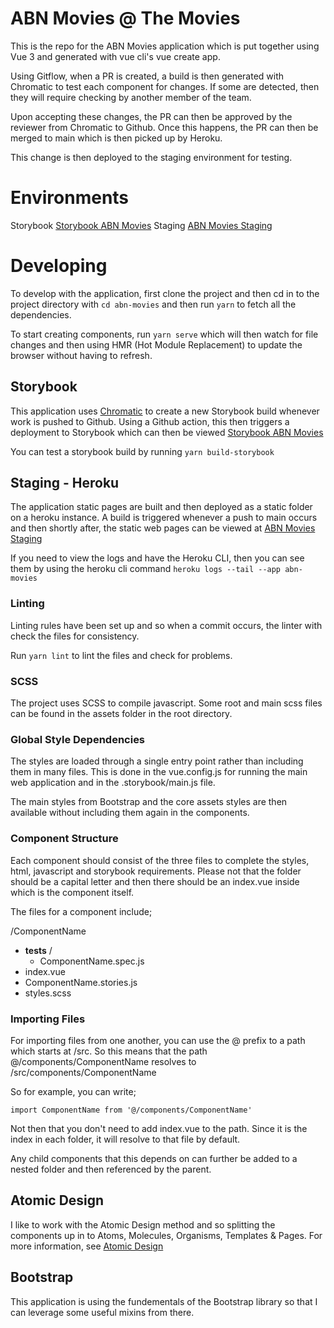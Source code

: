 # ABN Movies @ The Movies
This is the repo for the ABN Movies application which is put together using Vue 3 and generated with vue cli's vue create app. 

Using Gitflow, when a PR is created, a build is then generated with Chromatic to test each component for changes. If some are detected, then they will require checking by another member of the team.

Upon accepting these changes, the PR can then be approved by the reviewer from Chromatic to Github. Once this happens, the PR can then be merged to main which is then picked up by Heroku.

This change is then deployed to the staging environment for testing.

# Environments
Storybook [Storybook ABN Movies](https://62e41e8b345ad62f3a746c3f-nzoiyocyvu.chromatic.com/)
Staging [ABN Movies Staging](https://abn-movies.herokuapp.com/)

# Developing
To develop with the application, first clone the project and then cd in to the project directory with `cd abn-movies` and then run `yarn` to fetch all the dependencies.

To start creating components, run `yarn serve`  which will then watch for file changes and then using HMR (Hot Module Replacement) to update the browser without having to refresh. 

## Storybook

This application uses [Chromatic](https://www.chromatic.com/) to create a new Storybook build whenever work is pushed to Github. Using a Github action, this then triggers a deployment to Storybook which can then be viewed [Storybook ABN Movies](https://62e41e8b345ad62f3a746c3f-nzoiyocyvu.chromatic.com/)

You can test a storybook build by running `yarn build-storybook`

## Staging - Heroku

The application static pages are built and then deployed as a static folder on a heroku instance. A build is triggered whenever a push to main occurs and then shortly after, the static web pages can be viewed at [ABN Movies Staging](https://abn-movies.herokuapp.com/)

If you need to view the logs and have the Heroku CLI, then you can see them by using the heroku cli command `heroku logs --tail --app abn-movies`

### Linting
Linting rules have been set up and so when a commit occurs, the linter with check the files for consistency. 

Run `yarn lint` to lint the files and check for problems. 

### SCSS
The project uses SCSS to compile javascript. Some root and main scss files can be found in the assets folder in the root directory. 

### Global Style Dependencies
The styles are loaded through a single entry point rather than including them in many files. This is done in the vue.config.js for running the main web application and in the .storybook/main.js file. 

The main styles from Bootstrap and the core assets styles are then available without including them again in the components.

### Component Structure
Each component should consist of the three files to complete the styles, html, javascript and storybook requirements. Please not that the folder should be a capital letter and then there should be an index.vue inside which is the component itself.

The files for a component include;

/ComponentName
 - __tests__ /
   - ComponentName.spec.js
 - index.vue
 - ComponentName.stories.js
 - styles.scss

### Importing Files
For importing files from one another, you can use the @ prefix to a path which starts at /src. So this means that the path @/components/ComponentName resolves to /src/components/ComponentName

So for example, you can write;

    import ComponentName from '@/components/ComponentName'
Not then that you don't need to add index.vue to the path. Since it is the index in each folder, it will resolve to that file by default.

Any child components that this depends on can further be added to a nested folder and then referenced by the parent.

## Atomic Design
I like to work with the Atomic Design method and so splitting the components up in to Atoms, Molecules, Organisms, Templates & Pages. For more information, see [Atomic Design](https://bradfrost.com/blog/post/atomic-web-design/)

## Bootstrap
This application is using the fundementals of the Bootstrap library so that I can leverage some useful mixins from there.
